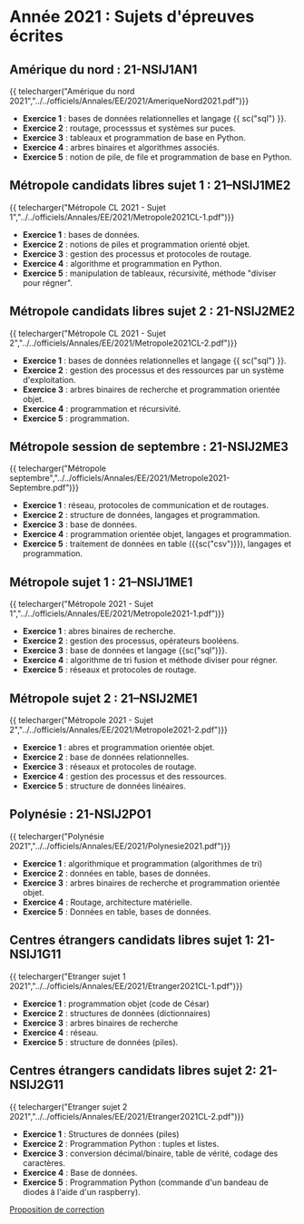 # Année 2021 : Sujets d'épreuves écrites


## Amérique du nord : 21-NSIJ1AN1

{{ telecharger("Amérique du nord 2021","../../officiels/Annales/EE/2021/AmeriqueNord2021.pdf")}}

* **Exercice 1**  : bases de données relationnelles et langage {{ sc("sql") }}.
* **Exercice 2**  : routage, processsus et systèmes sur puces.
* **Exercice 3**  : tableaux et programmation de base en Python.
* **Exercice 4**  : arbres binaires et algorithmes associés.
* **Exercice 5**  : notion de pile, de file et programmation de base en Python.

## Métropole candidats libres sujet 1 : 21–NSIJ1ME2 

{{ telecharger("Métropole CL 2021 - Sujet 1","../../officiels/Annales/EE/2021/Metropole2021CL-1.pdf")}}
 
* **Exercice 1**  : bases de données.
* **Exercice 2**  : notions de piles et programmation orienté objet.
* **Exercice 3**  : gestion des processus et protocoles de routage.
* **Exercice 4**  : algorithme et programmation en Python.
* **Exercice 5**  : manipulation de tableaux, récursivité, méthode "diviser pour régner".

## Métropole candidats libres sujet 2 : 21-NSIJ2ME2

{{ telecharger("Métropole CL 2021 - Sujet 2","../../officiels/Annales/EE/2021/Metropole2021CL-2.pdf")}}
 
* **Exercice 1**  : bases de données relationnelles et langage {{ sc("sql") }}.
* **Exercice 2**  : gestion des processus et des ressources par un système d'exploitation.
* **Exercice 3**  : arbres binaires de recherche et programmation orientée objet.
* **Exercice 4**  : programmation et récursivité.
* **Exercice 5**  : programmation.

## Métropole session de septembre : 21-NSIJ2ME3

{{ telecharger("Métropole septembre","../../officiels/Annales/EE/2021/Metropole2021-Septembre.pdf")}}
 
* **Exercice 1**  : réseau, protocoles de communication et de routages.
* **Exercice 2**  : structure de données, langages et programmation.
* **Exercice 3**  : base de données.
* **Exercice 4**  : programmation orientée objet, langages et programmation.
* **Exercice 5**  : traitement de données en table ({{sc("csv")}}), langages et programmation.

## Métropole sujet 1 : 21–NSIJ1ME1 

{{ telecharger("Métropole 2021 - Sujet 1","../../officiels/Annales/EE/2021/Metropole2021-1.pdf")}}
 
* **Exercice 1**  : abres binaires de recherche.
* **Exercice 2**  : gestion des processus, opérateurs booléens.
* **Exercice 3**  : base de données et langage {{sc("sql")}}.
* **Exercice 4**  : algorithme de tri fusion et méthode diviser pour régner.
* **Exercice 5**  : réseaux et protocoles de routage.

## Métropole sujet 2 : 21–NSIJ2ME1 

{{ telecharger("Métropole 2021 - Sujet 2","../../officiels/Annales/EE/2021/Metropole2021-2.pdf")}}
 
* **Exercice 1**  : abres et programmation orientée objet.
* **Exercice 2**  : base de données relationnelles.
* **Exercice 3**  : réseaux et protocoles de routage.
* **Exercice 4**  : gestion des processus et des ressources.
* **Exercice 5**  : structure de données linéaires.

## Polynésie : 21-NSIJ2PO1 

{{ telecharger("Polynésie 2021","../../officiels/Annales/EE/2021/Polynesie2021.pdf")}}
 
* **Exercice 1**  : algorithmique et programmation (algorithmes de tri)
* **Exercice 2**  : données en table, bases de données.
* **Exercice 3**  : arbres binaires de recherche et programmation orientée objet.
* **Exercice 4**  : Routage, architecture matérielle.
* **Exercice 5**  : Données en table, bases de données.

## Centres étrangers candidats libres sujet 1: 21-NSIJ1G11 

{{ telecharger("Etranger sujet 1 2021","../../officiels/Annales/EE/2021/Etranger2021CL-1.pdf")}}
 
* **Exercice 1**  : programmation objet (code de César)
* **Exercice 2**  : structures de données (dictionnaires)
* **Exercice 3**  : arbres binaires de recherche
* **Exercice 4**  : réseau.
* **Exercice 5**  : structure de données (piles).


## Centres étrangers candidats libres sujet 2: 21-NSIJ2G11 

{{ telecharger("Etranger sujet 2 2021","../../officiels/Annales/EE/2021/Etranger2021CL-2.pdf")}}
 
* **Exercice 1**  : Structures de données (piles)
* **Exercice 2**  : Programmation Python : tuples et listes.
* **Exercice 3**  : conversion décimal/binaire, table de vérité, codage des caractères.
* **Exercice 4**  : Base de données.
* **Exercice 5**  : Programmation Python (commande d'un bandeau de diodes à l'aide d'un raspberry).

[Proposition de correction](../Corriges/21-EtrangerJ2.md)